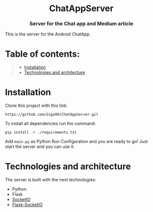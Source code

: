 <h1 align="center">ChatAppServer</h1>

<h3 align="center">Server for the Chat app and Medium article</h3>

This is the server for the Android ChatApp.

# Table of contents:
> * [Installation](#installation)
> * [Technologies and architecture](#technologies-and-architecture)

# Installation

Clone this project with this link:
```
https://github.com/Giga99/ChatAppServer.git
```
To install all dependencies run the command:
```
pip install -r ./requirements.txt
```
Add `main.py` as Python Run Configuration and you are ready to go!
Just start the server and you can use it.

# Technologies and architecture

The server is built with the next technologies:
* Python
* Flask
* [SocketIO](https://socket.io/)
* [Flask-SocketIO](https://flask-socketio.readthedocs.io/en/latest/)
